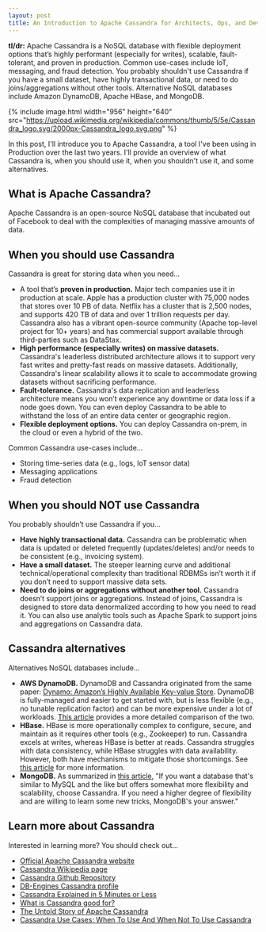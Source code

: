 ```yaml
---
layout: post
title: An Introduction to Apache Cassandra for Architects, Ops, and Developers
---
```


**tl/dr:** Apache Cassandra is a NoSQL database with flexible deployment options that’s highly performant (especially for writes), scalable, fault-tolerant, and proven in production. Common use-cases include IoT, messaging, and fraud detection. You probably shouldn't use Cassandra if you have a small dataset, have highly transactional data, or need to do joins/aggregations without other tools. Alternative NoSQL databases include Amazon DynamoDB, Apache HBase, and MongoDB.

{% include image.html width="956" height="640" src="https://upload.wikimedia.org/wikipedia/commons/thumb/5/5e/Cassandra_logo.svg/2000px-Cassandra_logo.svg.png" %}

In this post, I'll introduce you to Apache Cassandra, a tool I've been using in Production over the last two years. I'll provide an overview of what Cassandra is, when you should use it, when you shouldn't use it, and some alternatives.

## What is Apache Cassandra?

Apache Cassandra is an open-source NoSQL database that incubated out of Facebook to deal with the complexities of managing massive amounts of data.

## When you should use Cassandra

Cassandra is great for storing data when you need...

* A tool that’s **proven in production.** Major tech companies use it in production at scale. Apple has a production cluster with 75,000 nodes that stores over 10 PB of data. Netflix has a cluster that is 2,500 nodes, and supports 420 TB of data and over 1 trillion requests per day. Cassandra also has a vibrant open-source community (Apache top-level project for 10+ years) and has commercial support available through third-parties such as DataStax.
* **High performance (especially writes) on massive datasets.**  Cassandra's leaderless distributed architecture allows it to support very fast writes and pretty-fast reads on massive datasets. Additionally, Cassandra's linear scalability allows it to scale to accommodate growing datasets without sacrificing performance.
* **Fault-tolerance.** Cassandra's data replication and leaderless architecture means you won’t experience any downtime or data loss if a node goes down. You can even deploy Cassandra to be able to withstand the loss of an entire data center or geographic region.
* **Flexible deployment options.** You can deploy Cassandra on-prem, in the cloud or even a hybrid of the two.

Common Cassandra use-cases include...

* Storing time-series data (e.g., logs, IoT sensor data)
* Messaging applications
* Fraud detection

## When you should NOT use Cassandra

You probably shouldn’t use Cassandra if you...

* **Have highly transactional data.** Cassandra can be problematic when data is updated or deleted frequently (updates/deletes) and/or needs to be consistent (e.g., invoicing system).
* **Have a small dataset.** The steeper learning curve and additional technical/operational complexity than traditional RDBMSs isn’t worth it if you don’t need to support massive data sets.
* **Need to do joins or aggregations without another tool.** Cassandra doesn’t support joins or aggregations. Instead of joins, Cassandra is designed to store data denormalized according to how you need to read it. You can also use analytic tools such as Apache Spark to support joins and aggregations on Cassandra data.

## Cassandra alternatives

Alternatives NoSQL databases include...

* **AWS DynamoDB.** DynamoDB and Cassandra originated from the same paper: [Dynamo: Amazon’s Highly Available Key-value Store](https://www.allthingsdistributed.com/files/amazon-dynamo-sosp2007.pdf). DynamoDB is fully-managed and easier to get started with, but is less flexible (e.g., no tunable replication factor) and can be more expensive under a lot of workloads. [This article](https://www.beyondthelines.net/databases/dynamodb-vs-cassandra/) provides a more detailed comparison of the two.
* **HBase.** HBase is more operationally complex to configure, secure, and maintain as it requires other tools (e.g., Zookeeper) to run. Cassandra excels at writes, whereas HBase is better at reads. Cassandra struggles with data consistency, while HBase struggles with data availability. However, both have mechanisms to mitigate those shortcomings. See [this article](https://www.scnsoft.com/blog/cassandra-vs-hbase) for more information.
* **MongoDB.** As summarized in [this article](https://www.theserverside.com/tip/A-side-by-side-comparison-of-MongoDB-and-Cassandra-databases), "If you want a database that's similar to MySQL and the like but offers somewhat more flexibility and scalability, choose Cassandra. If you need a higher degree of flexibility and are willing to learn some new tricks, MongoDB's your answer."

## Learn more about Cassandra

Interested in learning more? You should check out...

* [Official Apache Cassandra website](http://cassandra.apache.org/)
* [Cassandra Wikipedia page](https://en.wikipedia.org/wiki/Apache_Cassandra)
* [Cassandra Github Repository](https://github.com/apache/cassandra)
* [DB-Engines Cassandra profile](https://db-engines.com/en/system/Cassandra)
* [Cassandra Explained in 5 Minutes or Less](https://www.credera.com/blog/technology-insights/java/cassandra-explained-5-minutes-less/)
* [What is Cassandra good for?](https://www.datastax.com/dev/blog/what-cassandra-good)
* [The Untold Story of Apache Cassandra](https://www.datastax.com/wp-content/uploads/resources/whitepaper/DataStax-eBook-The_Untold_Story_of_Apache_Cassandra.pdf?)
* [Cassandra Use Cases: When To Use And When Not To Use Cassandra](https://blog.pythian.com/cassandra-use-cases/)
